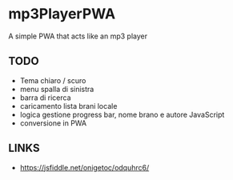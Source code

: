 # mp3PlayerPWA
A simple PWA that acts like an mp3 player

## TODO

+ Tema chiaro / scuro
+ menu spalla di sinistra
+ barra di ricerca
+ caricamento lista brani locale
+ logica gestione progress bar, nome brano e autore JavaScript
+ conversione in PWA

## LINKS

+ https://jsfiddle.net/onigetoc/odquhrc6/ 
